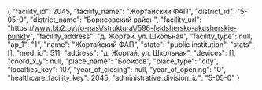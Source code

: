 {
    "facility_id": 2045,
    "facility_name": "Жортайский ФАП",
    "district_id": "5-05-0",
    "district_name": "Борисовский район",
    "facility_url": "https:\/\/www.bb2.by\/o-nas\/struktura\/596-feldshersko-akusherskie-punkty",
    "facility_address": "д. Жортай, ул. Школьная",
    "facility_type": null,
    "ap_1": "1",
    "name": "Жортайский ФАП",
    "state": "public institution",
    "stats": [],
    "med_id": 511,
    "address": "д. Жортай, ул. Школьная",
    "devices": [],
    "coord_x_y": null,
    "place_name": "Борисов",
    "place_type": "city",
    "localties_key": 107,
    "year_of_closing": null,
    "year_of_opening": "0",
    "healthcare_facility_key": 2045,
    "administrative_division_id": "5-05-0"
}